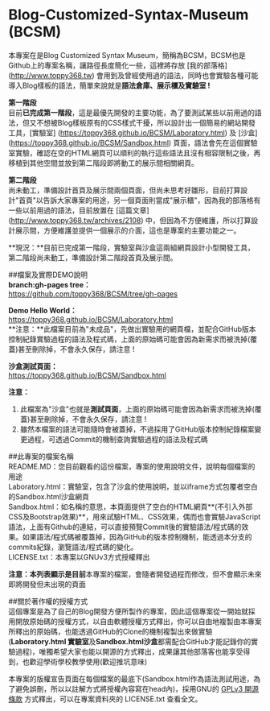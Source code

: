 # Blog-Customized-Syntax-Museum (BCSM)
本專案在是Blog Customized Syntax Museum，簡稱為BCSM，BCSM也是Github上的專案名稱，讓路徑長度簡化一些，這裡將存放 [我的部落格] (http://www.toppy368.tw) 會用到及曾經使用過的語法，同時也會實驗各種可能導入Blog樣板的語法，簡單來說就是**語法倉庫、展示櫃及實驗室 !**  

**第一階段**  
目前**已完成第一階段**，這是最優先開發的主要功能，為了要測試某些以前用過的語法，但又不想被Blog樣板原有的CSS樣式干擾，所以設計出一個簡易的網站開發工具，[實驗室] (https://toppy368.github.io/BCSM/Laboratory.html) 及 [沙盒] (https://toppy368.github.io/BCSM/Sandbox.html) 頁面，語法會先在這個實驗室實驗，確認在空的HTML網頁可以順利的執行這些語法且沒有相容限制之後，再移植到其他空間並放到第二階段即將動工的展示間相關網頁。  

**第二階段**  
尚未動工，準備設計首頁及展示間兩個頁面，但尚未思考好雛形，目前打算設計"首頁"以告訴大家專案的用途，另一個頁面則當成"展示櫃"，因為我的部落格有一些以前用過的語法，目前放置在 [這篇文章] (http://www.toppy368.tw/archives/2108) 中，但因為不方便維護，所以打算設計展示間，方便維護並提供一個展示的介面，這也是專案的主要功能之一。  

**現況：**目前已完成第一階段，實驗室與沙盒這兩組網頁設計小型開發工具，第二階段尚未動工，準備設計第二階段首頁及展示間。  

##檔案及實際DEMO說明  
**branch:gh-pages tree：**  
https://github.com/toppy368/BCSM/tree/gh-pages

**Demo Hello World：**  
https://toppy368.github.io/BCSM/Laboratory.html  
**注意：**此檔案目前為"未成品"，先做出實驗用的網頁檔，並配合GitHub版本控制紀錄實驗過程的語法及程式碼，上面的原始碼可能會因為新需求而被洗掉(覆蓋)甚至刪除掉，不會永久保存，請注意 !  

**沙盒測試頁面：**  
https://toppy368.github.io/BCSM/Sandbox.html  

**注意：**  
1. 此檔案為"沙盒"也就是**測試頁面**，上面的原始碼可能會因為新需求而被洗掉(覆蓋)甚至刪除掉，不會永久保存，請注意 !   
2. 雖然本檔案的語法可能隨時會被蓋掉，不過採用了GitHub版本控制紀錄檔案變更過程，可透過Commit的機制查詢實驗過程的語法及程式碼  

##此專案的檔案名稱  
README.MD：您目前觀看的這份檔案，專案的使用說明文件，說明每個檔案的用途  
Laboratory.html：實驗室，包含了沙盒的使用說明，並以iframe方式包覆者空白的Sandbox.html沙盒網頁  
Sandbox.html：如名稱的意思，本頁面提供了空白的HTML網頁**(不引入外部CSS及Bootstrap效果)**，用來試驗HTML、CSS效果，偶而也會實驗JavaScript語法，上面有Github的連結，可以直接預覽Commit後的實驗語法/程式碼的效果。如果語法/程式碼被覆蓋掉，因為GitHub的版本控制機制，能透過本分支的commits紀錄，瀏覽語法/程式碼的變化。  
LICENSE.txt：本專案以GNUv3方式授權釋出  

**注意：**本列表顯示是**目前**本專案的檔案，會隨者開發過程而修改，但不會顯示未來即將開發但未出現的頁面  

##關於著作權的授權方式  
這個專案是為了自己的Blog開發方便所製作的專案，因此這個專案從一開始就採用開放原始碼的授權方式，以自由軟體授權方式釋出，你可以自由地複製由本專案所釋出的原始碼，也能透過GitHub的Clone的機制複製出來做實驗(**Laboratory.html 實驗室**及**Sandbox.html沙盒**都需配合GitHub才能記錄你的實驗過程)，唯獨希望大家也能以開源的方式釋出，成果讓其他部落客也能享受得到，也歡迎學術學校教學使用(歡迎推坑意味)  

本專案的版權宣告頁面在每個檔案的最底下(Sandbox.html作為語法測試用途，為了避免誤刪，所以以註解方式將授權內容寫在head內)，採用GNU的 [GPLv3 開源條款](http://www.gnu.org/licenses/gpl.html) 方式釋出，可以在專案資料夾的 LICENSE.txt 查看全文。